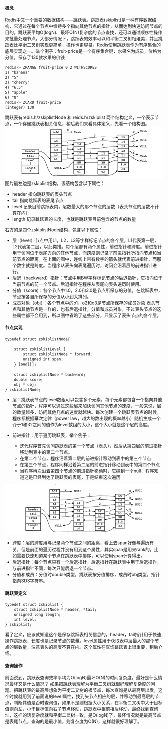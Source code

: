#### 概念
Redis中又一个重要的数据结构——跳跃表。跳跃表(skiplist)是一种有序数据结构，它通过在每个节点中维持多个指向其他节点的指针，从而达到快速访问节点的目的。跳跃表平均O(logN)、最坏O(N)复杂度的节点查找，还可以通过顺序性操作来批量处理节点。大部分情况下，跳跃表的效率可以和平衡二叉树相媲美，并且跳跃表比平衡二叉树实现更简单，操作也更容易。Redis使用跳跃表作为有序集合的底层实现之一。举个例子：fruit-price是一个有序集合键，水果名为成员，价格为分值，保存了130款水果的价钱
```
redis-> ZRANGE fruit-price 0 2 WITHSCORES
1) "banana"
2) "5"
3) "cherry"
4) "6.5"
5) "apple"
6) "8"
redis-> ZCARD fruit-price
(integer) 130
```

跳跃表有redis.h/zskiplistNode 和 reids.h/zskiplist 两个结构定义，一个表示节点，一个存储跳跃表相关信息，稍后我们来看具体定义，先看一个结构图。
![image](https://raw.githubusercontent.com/zhao907219202/markdown/master/md-picture/redis/redis-skiplist-0-20180504.png)
图片最左边是zskiplist结构，该结构包含以下属性：

+ header 指向跳跃表的表头节点
+ tail 指向跳跃表的表尾节点
+ level 记录目前跳跃表内，层数最大的那个节点的层数（表头节点的层数不计算在内）
+ length 记录跳跃表的长度，也就是跳跃表目前包含的节点的数量

右方的是四个zskiplistNode结构，包含以下属性：

+ 层（level）节点中用L1，L2，L3等字样标记节点的各个层，L1代表第一层，L2代表第二层，以此类推。每个层都有两个属性，前进指针和跨度。前进指针用于访问位于表尾方向的其他节点，而跨度则记录了前进指针所指向节点和当前节点的距离。在上面的图中，连线上带有数字的箭头就代表前进指针，而那个数字就是跨度。当程序从表头向表尾遍历时，访问会沿着层的前进指针进行。
+ 后退（backward）指针：节点中用BW字样标记节点的后退指针，它指向位于当前节点的前一个节点。后退指针在程序从表尾向表头遍历时使用。
+ 分值（score)：各个节点中1.0，2.0和3.0是节点所保存的分值，在跳跃表中，节点按各自所保存的分值从小到大排列。
+ 成员对象（obj）：各个节点中的o1，o2和o3是节点所保存的成员对象
表头节点和其他节点是一样的，也有后退指针，分值和成员对象，不过表头节点的这些属性都不会用到，所以图中省略了这些部分，只显示了表头节点的各个层。

#### 节点实现
```
typedef struct zskiplistNode{
    
    struct zskiplistLevel {
        struct zskiplistNode * forward;
        unsigned int span;
    } level[];
    
    struct zskiplistNode * backward;
    double score;
    obj * obj;
} zskiplistNode;
```

+ 层：跳跃表节点的level数组可以包含多个元素，每个元素都包含一个指向其他节点的指针，程序可以通过这些层来加快访问其他节点的速度，一般来说，层的数量越多，访问其他几点的速度就越快。每次创建一个跳跃表节点的时候，程序都根据幂次定律（power law，越大的数出现的概率越小）随机生成一个介于1和32之间的值作为level数组的大小，这个大小就是这个层的高度。
+ 前进指针：用于遍历跳跃表，举个例子：

    + 迭代程序首先访问跳跃表的第一个节点（表头），然后从第四层的前进指针移动到表中的第二个节点。
    + 在第二个节点，程序沿着第二层的前进指针移动到表中的第三个节点
    + 在第三个节点，程序同样沿着第二层的前进指针移动到表中的第四个节点
    + 当程序再次沿着第四个节点的前进指针移动时，它碰到一个null，程序知道这是已经到达了跳跃表的表尾，于是结束这次遍历

![image](https://raw.githubusercontent.com/zhao907219202/markdown/master/md-picture/redis/redis-skiplist-1-20180505.png)

+ 跨度：层的跨度用与记录两个节点之间的距离，看上去span好像与遍历有关，但是前面的遍历过程并没有用到这个属性，其实span是用来rank的，比如需要快速知道某个节点在跳跃表中排序，可以使用span计算得出。
+ 后退指针：每个节点只有一个后退指针，后退指针在跳跃表中用于后退操作，与前进指针不同，每次只能后退一个节点。
+ 分值和成员：分值时double类型，跳跃表按分值排序，成员时obj类型，指针指向SDS字符串。

#### 跳跃表定义
```
typedef struct zskiplist {
    struct zskiplistNode * header, *tail;
    unsigned long length;
    int level;
} zskiplist;
```
看了定义，应该就知道这个是保存跳跃表相关信息的，header，tail指针用于快速操作跳跃表，长度也是记录节点的数量。level属性用于获取表中层最大的那个节点的层数量，注意表头的高度不算在内。这个属性在查询跳跃表上很重要，稍后介绍。

#### 查询操作
前面说到，跳跃表查询效率平均为O(logN)最坏O(N)的时间复杂度，最好是什么情况最坏又是什么情况？
如果把跳跃表理解为平衡二叉树就很好理解复杂度的问题。把跳跃表的最高层想象为平衡二叉树的根节点，每次查询是从最高层出发，这个时候就用到了前面说的level属性，找到头节点相应的层，并移动到最高层的节点，判断其值是否时查询值，如果不是则根据大小关系，在平衡二叉树中大于目标值则向左，小于目标值向右子节点移动，跳跃表中相前相后移动，最终找到查询址，这样的话复杂度就和平衡二叉树一致，是O(logN)了，最坏情况就是最高节点是表尾节点，查询的是最小值，则复杂度为O(N)，这样就很好理解了。
